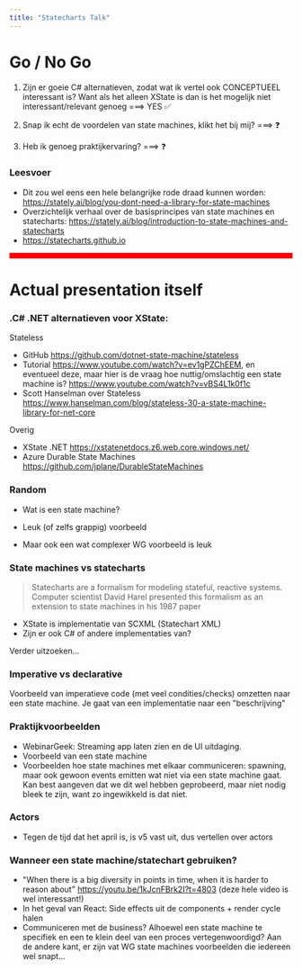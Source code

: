 ```yaml
---
title: "Statecharts Talk"
---
```


# Go / No Go

1. Zijn er goeie C# alternatieven, zodat wat ik vertel ook CONCEPTUEEL interessant is? Want als het alleen XState is dan is het mogelijk niet interessant/relevant genoeg ===> YES ✅

2. Snap ik echt de voordelen van state machines, klikt het bij mij? ===> ❓

3. Heb ik genoeg praktijkervaring? ===> ❓

### Leesvoer

- Dit zou wel eens een hele belangrijke rode draad kunnen worden: https://stately.ai/blog/you-dont-need-a-library-for-state-machines
- Overzichtelijk verhaal over de basisprincipes van state machines en statecharts: https://stately.ai/blog/introduction-to-state-machines-and-statecharts
- https://statecharts.github.io

<hr style="background-color:red; height: 10px">

# Actual presentation itself

### .C# .NET alternatieven voor XState:

Stateless

- GitHub https://github.com/dotnet-state-machine/stateless
- Tutorial https://www.youtube.com/watch?v=ev1gPZChEEM, en eventueel deze, maar hier is de vraag hoe nuttig/omslachtig een state machine is? https://www.youtube.com/watch?v=vBS4L1k0f1c
- Scott Hanselman over Stateless https://www.hanselman.com/blog/stateless-30-a-state-machine-library-for-net-core

Overig

- XState .NET https://xstatenetdocs.z6.web.core.windows.net/
- Azure Durable State Machines https://github.com/jplane/DurableStateMachines

### Random

- Wat is een state machine?

- Leuk (of zelfs grappig) voorbeeld

- Maar ook een wat complexer WG voorbeeld is leuk

### State machines vs statecharts

> Statecharts are a formalism for modeling stateful, reactive systems. Computer scientist
> David Harel presented this formalism as an extension to state machines in his 1987 paper

- XState is implementatie van SCXML (Statechart XML)
- Zijn er ook C# of andere implementaties van?

Verder uitzoeken...

### Imperative vs declarative

Voorbeeld van imperatieve code (met veel condities/checks) omzetten naar een state machine. Je gaat van een implementatie naar een "beschrijving"

### Praktijkvoorbeelden 

- WebinarGeek: Streaming app laten zien en de UI uitdaging.
- Voorbeeld van een state machine
- Voorbeelden hoe state machines met elkaar communiceren: spawning, maar ook gewoon events emitten wat niet via een state machine gaat. Kan best aangeven dat we dit wel hebben geprobeerd, maar niet nodig bleek te zijn, want zo ingewikkeld is dat niet.

### Actors

- Tegen de tijd dat het april is, is v5 vast uit, dus vertellen over actors

### Wanneer een state machine/statechart gebruiken?

- "When there is a big diversity in points in time, when it is harder to reason about" https://youtu.be/1kJcnFBrk2I?t=4803
(deze hele video is wel interessant!)
- In het geval van React: Side effects uit de components + render cycle halen
- Communiceren met de business? Alhoewel een state machine te specifiek en een te klein deel van een proces vertegenwoordigd? Aan de andere kant, er zijn vat WG state machines voorbeelden die iedereen wel snapt...
